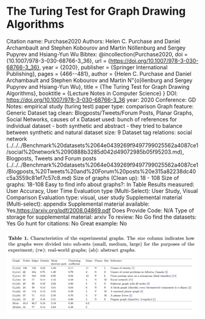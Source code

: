 # The Turing Test for Graph Drawing Algorithms

Citation name: Purchase2020
Authors: Helen C. Purchase and Daniel Archambault and Stephen Kobourov and Martin Nöllenburg and Sergey Pupyrev and Hsiang-Yun Wu
Bibtex: @incollection{Purchase2020,
doi = {10.1007/978-3-030-68766-3_36},
url = {https://doi.org/10.1007/978-3-030-68766-3_36},
year = {2020},
publisher = {Springer International Publishing},
pages = {466--481},
author = {Helen C. Purchase and Daniel Archambault and Stephen Kobourov and Martin N\"{o}llenburg and Sergey Pupyrev and Hsiang-Yun Wu},
title = {The Turing Test for Graph Drawing Algorithms},
booktitle = {Lecture Notes in Computer Science}
}
DOI: https://doi.org/10.1007/978-3-030-68766-3_36
year: 2020
Conference: GD
Notes: empirical study (turing test)
paper type: comparison
Graph feature: Generic
Dataset tag clean: Blogposts/Tweets/Forum Posts, Planar Graphs, Social Networks, causes of x
Dataset used: bunch of references for individual dataset - both synthetic and abstract - they tried to balance between synthetic and natural
dataset size: 9
Dataset tag relations: social network (../../../Benchmark%20datasets%2064e0439269f9497799025562a4087ce1/social%20network%2090888b3285d042d49072985b05f95203.md), Blogposts, Tweets and Forum posts (../../../Benchmark%20datasets%2064e0439269f9497799025562a4087ce1/Blogposts,%20Tweets%20and%20Forum%20posts%20e315a82238dc40c5a3559c81ef7c57c8.md)
Size of graphs (Clean up): 18 - 108
Size of graphs: 18-108
Easy to find info about graphs?: In Table
Results measured: User Accuracy, User Time
Evaluation type (Multi-Select): User Study, Visual Comparison
Evaluation type: visual, user study
Supplemental material (Multi-select): appendix
Supplemental material available: Yes,https://arxiv.org/pdf/2008.04869.pdf
Does Provide Code: N/A
Type of storage for supplemental material: arxiv
To review: No
Go find the datasets: Yes
Go hunt for citations: No
Great example: No

![Untitled](The%20Turing%20Test%20for%20Graph%20Drawing%20Algorithms%209927a9580ae74b49a468a8c2816334da/Untitled.png)